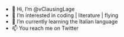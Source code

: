 - 👋 Hi, I’m @vClausingLage
- 👀 I’m interested in coding | literature | flying
- 🌱 I’m currently learning the Italian language
- 📫 You reach me on Twitter

<!---
vClausingLage/vClausingLage is a ✨ special ✨ repository because its `README.md` (this file) appears on your GitHub profile.
You can click the Preview link to take a look at your changes.
--->

